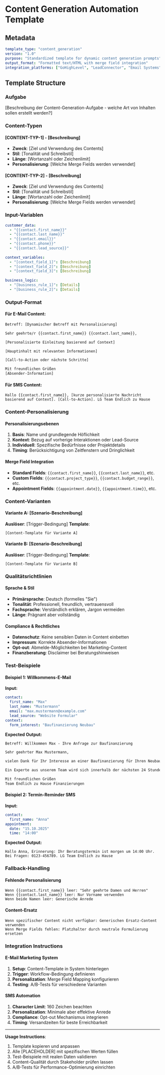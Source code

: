 # Content Generation Automation Template

## Metadata
```yaml
template_type: "content_generation"
version: "1.0"
purpose: "Standardized template for dynamic content generation prompts"
output_format: "Formatted text/HTML with merge field integration"
integration_platforms: ["GoHighLevel", "LeadConnector", "Email Systems"]
```

## Template Structure

### Aufgabe
[Beschreibung der Content-Generation-Aufgabe - welche Art von Inhalten sollen erstellt werden?]

### Content-Typen

#### [CONTENT-TYP-1] - [Beschreibung]
- **Zweck**: [Ziel und Verwendung des Contents]
- **Stil**: [Tonalität und Schreibstil]
- **Länge**: [Wortanzahl oder Zeichenlimit]
- **Personalisierung**: [Welche Merge Fields werden verwendet]

#### [CONTENT-TYP-2] - [Beschreibung]
- **Zweck**: [Ziel und Verwendung des Contents]
- **Stil**: [Tonalität und Schreibstil]  
- **Länge**: [Wortanzahl oder Zeichenlimit]
- **Personalisierung**: [Welche Merge Fields werden verwendet]

### Input-Variablen
```yaml
customer_data:
  - "{{contact.first_name}}"
  - "{{contact.last_name}}"
  - "{{contact.email}}"
  - "{{contact.phone}}"
  - "{{contact.lead_source}}"
  
context_variables:
  - "[context_field_1]": [Beschreibung]
  - "[context_field_2]": [Beschreibung]
  - "[context_field_3]": [Beschreibung]
  
business_logic:
  - "[business_rule_1]": [Details]
  - "[business_rule_2]": [Details]
```

### Output-Format

#### Für E-Mail Content:
```html
Betreff: [Dynamischer Betreff mit Personalisierung]

Sehr geehrte/r {{contact.first_name}} {{contact.last_name}},

[Personalisierte Einleitung basierend auf Context]

[Hauptinhalt mit relevanten Informationen]

[Call-to-Action oder nächste Schritte]

Mit freundlichen Grüßen
[Absender-Information]
```

#### Für SMS Content:
```text
Hallo {{contact.first_name}}, [kurze personalisierte Nachricht basierend auf Context]. [Call-to-Action]. LG Team Endlich zu Hause
```

### Content-Personalisierung

#### Personalisierungsebenen
1. **Basis**: Name und grundlegende Höflichkeit
2. **Kontext**: Bezug auf vorherige Interaktionen oder Lead-Source
3. **Individuell**: Spezifische Bedürfnisse oder Projektdetails
4. **Timing**: Berücksichtigung von Zeitfenstern und Dringlichkeit

#### Merge Field Integration
- **Standard Fields**: `{{contact.first_name}}`, `{{contact.last_name}}`, etc.
- **Custom Fields**: `{{contact.project_type}}`, `{{contact.budget_range}}`, etc.
- **Appointment Fields**: `{{appointment.date}}`, `{{appointment.time}}`, etc.

### Content-Varianten

#### Variante A: [Szenario-Beschreibung]
**Auslöser**: [Trigger-Bedingung]
**Template**: 
```
[Content-Template für Variante A]
```

#### Variante B: [Szenario-Beschreibung]
**Auslöser**: [Trigger-Bedingung]
**Template**:
```
[Content-Template für Variante B]
```

### Qualitätsrichtlinien

#### Sprache & Stil
- **Primärsprache**: Deutsch (formelles "Sie")
- **Tonalität**: Professionell, freundlich, vertrauensvoll
- **Fachsprache**: Verständlich erklären, Jargon vermeiden
- **Länge**: Prägnant aber vollständig

#### Compliance & Rechtliches
- **Datenschutz**: Keine sensiblen Daten in Content einbetten
- **Impressum**: Korrekte Absender-Informationen
- **Opt-out**: Abmelde-Möglichkeiten bei Marketing-Content
- **Finanzberatung**: Disclaimer bei Beratungshinweisen

### Test-Beispiele

#### Beispiel 1: Willkommens-E-Mail
**Input:**
```yaml
contact:
  first_name: "Max"
  last_name: "Mustermann" 
  email: "max.mustermann@example.com"
  lead_source: "Website Formular"
context:
  form_interest: "Baufinanzierung Neubau"
```

**Expected Output:**
```html
Betreff: Willkommen Max - Ihre Anfrage zur Baufinanzierung

Sehr geehrter Max Mustermann,

vielen Dank für Ihr Interesse an einer Baufinanzierung für Ihren Neubau. Wir haben Ihre Anfrage über unser Website-Formular erhalten und freuen uns, Ihnen weiterhelfen zu können.

Ein Experte aus unserem Team wird sich innerhalb der nächsten 24 Stunden bei Ihnen melden, um Ihre individuellen Wünsche zu besprechen.

Mit freundlichen Grüßen
Team Endlich zu Hause Finanzierungen
```

#### Beispiel 2: Termin-Reminder SMS
**Input:**
```yaml
contact:
  first_name: "Anna"
appointment:
  date: "15.10.2025"
  time: "14:00"
```

**Expected Output:**
```text
Hallo Anna, Erinnerung: Ihr Beratungstermin ist morgen um 14:00 Uhr. Bei Fragen: 0123-456789. LG Team Endlich zu Hause
```

### Fallback-Handling

#### Fehlende Personalisierung
```
Wenn {{contact.first_name}} leer: "Sehr geehrte Damen und Herren"
Wenn {{contact.last_name}} leer: Nur Vorname verwenden
Wenn beide Namen leer: Generische Anrede
```

#### Content-Ersatz
```
Wenn spezifischer Content nicht verfügbar: Generischen Ersatz-Content verwenden
Wenn Merge Fields fehlen: Platzhalter durch neutrale Formulierung ersetzen
```

### Integration Instructions

#### E-Mail Marketing System
1. **Setup**: Content-Template in System hinterlegen
2. **Trigger**: Workflow-Bedingung definieren  
3. **Personalization**: Merge Field Mapping konfigurieren
4. **Testing**: A/B-Tests für verschiedene Varianten

#### SMS Automation
1. **Character Limit**: 160 Zeichen beachten
2. **Personalization**: Minimale aber effektive Anrede
3. **Compliance**: Opt-out Mechanismus integrieren
4. **Timing**: Versandzeiten für beste Erreichbarkeit

---

**Usage Instructions**:
1. Template kopieren und anpassen
2. Alle [PLACEHOLDER] mit spezifischen Werten füllen
3. Test-Beispiele mit realen Daten validieren
4. Content-Qualität durch Stakeholder prüfen lassen
5. A/B-Tests für Performance-Optimierung einrichten